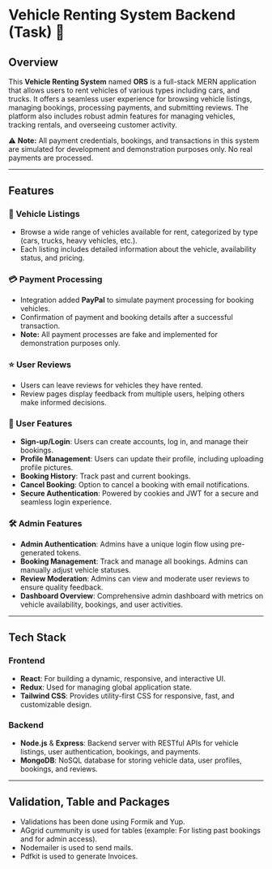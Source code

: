 # Vehicle Renting System Backend (Task) 🚗

## Overview
This **Vehicle Renting System** named **ORS** is a full-stack MERN application that allows users to rent vehicles of various types including cars, and trucks. It offers a seamless user experience for browsing vehicle listings, managing bookings, processing payments, and submitting reviews. The platform also includes robust admin features for managing vehicles, tracking rentals, and overseeing customer activity.

⚠️ **Note:** All payment credentials, bookings, and transactions in this system are simulated for development and demonstration purposes only. No real payments are processed.

---

## Features

### 🚗 Vehicle Listings
- Browse a wide range of vehicles available for rent, categorized by type (cars, trucks, heavy vehicles, etc.).
- Each listing includes detailed information about the vehicle, availability status, and pricing.

### 💳 Payment Processing
- Integration added **PayPal** to simulate payment processing for booking vehicles.
- Confirmation of payment and booking details after a successful transaction.
- **Note:** All payment processes are fake and implemented for demonstration purposes only.

### ⭐ User Reviews
- Users can leave reviews for vehicles they have rented.
- Review pages display feedback from multiple users, helping others make informed decisions.

### 👤 User Features
- **Sign-up/Login**: Users can create accounts, log in, and manage their bookings.
- **Profile Management**: Users can update their profile, including uploading profile pictures.
- **Booking History**: Track past and current bookings.
- **Cancel Booking**: Option to cancel a booking with email notifications.
- **Secure Authentication**: Powered by cookies and JWT for a secure and seamless login experience.

### 🛠️ Admin Features
- **Admin Authentication**: Admins have a unique login flow using pre-generated tokens.
- **Booking Management**: Track and manage all bookings. Admins can manually adjust vehicle statuses.
- **Review Moderation**: Admins can view and moderate user reviews to ensure quality feedback.
- **Dashboard Overview**: Comprehensive admin dashboard with metrics on vehicle availability, bookings, and user activities.

---

## Tech Stack

### Frontend
- **React**: For building a dynamic, responsive, and interactive UI.
- **Redux**: Used for managing global application state.
- **Tailwind CSS**: Provides utility-first CSS for responsive, fast, and customizable design.

### Backend
- **Node.js** & **Express**: Backend server with RESTful APIs for vehicle listings, user authentication, bookings, and payments.
- **MongoDB**: NoSQL database for storing vehicle data, user profiles, bookings, and reviews.
  
---

## Validation, Table and Packages
- Validations has been done using Formik and Yup.
- AGgrid cummunity is used for tables (example: For listing past bookings and for admin access).
- Nodemailer is used to send mails.
- Pdfkit is used to generate Invoices.

